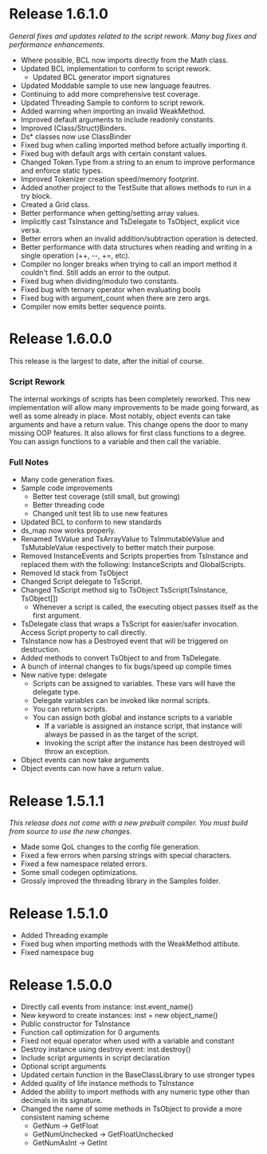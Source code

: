 # Release 1.6.1.0
_General fixes and updates related to the script rework. Many bug fixes and performance enhancements._

* Where possible, BCL now imports directly from the Math class.
* Updated BCL implementation to conform to script rework.
   * Updated BCL generator import signatures
* Updated Moddable sample to use new language feautres.
* Continuing to add more comprehensive test coverage.
* Updated Threading Sample to conform to script rework.
* Added warning when importing an invalid WeakMethod.
* Improved default arguments to include readonly constants.
* Improved (Class/Struct)Binders.
* Ds* classes now use ClassBinder
* Fixed bug when calling imported method before actually importing it.
* Fixed bug with default args with certain constant values.
* Changed Token.Type from a string to an enum to improve performance and enforce static types.
* Improved Tokenizer creation speed/memory footprint.
* Added another project to the TestSuite that allows methods to run in a try block.
* Created a Grid<T> class.
* Better performance when getting/setting array values.
* Implicitly cast TsInstance and TsDelegate to TsObject, explicit vice versa.
* Better errors when an invalid addition/subtraction operation is detected.
* Better performance with data structures when reading and writing in a single operation (++, --, +=, etc).
* Compiler no longer breaks when trying to call an import method it couldn't find. Still adds an error to the output.
* Fixed bug when dividing/modulo two constants.
* Fixed bug with ternary operator when evaluating bools
* Fixed bug with argument_count when there are zero args.
* Compiler now emits better sequence points.

# Release 1.6.0.0
This release is the largest to date, after the initial of course.
### Script Rework
The internal workings of scripts has been completely reworked. This new implementation will allow many improvements to be made going forward, as well as some already in place. Most notably, object events can take arguments and have a return value. This change opens the door to many missing OOP features. It also allows for first class functions to a degree. You can assign functions to a variable and then call the variable.

### Full Notes
* Many code generation fixes.
* Sample code improvements
    * Better test coverage (still small, but growing)
    * Better threading code
    * Changed unit test lib to use new features
* Updated BCL to conform to new standards
* ds_map now works properly.
* Renamed TsValue and TsArrayValue to TsImmutableValue and TsMutableValue respectively to better match their purpose.
* Removed InstanceEvents and Scripts properties from TsInstance and replaced them with the following: InstanceScripts and GlobalScripts.
* Removed Id stack from TsObject
* Changed Script delegate to TsScript.
* Changed TsScript method sig to TsObject TsScript(TsInstance, TsObject[])
    * Whenever a script is called, the executing object passes itself as the first argument.
* TsDelegate class that wraps a TsScript for easier/safer invocation. Access Script property to call directly.
* TsInstance now has a Destroyed event that will be triggered on destruction.
* Added methods to convert TsObject to and from TsDelegate.
* A bunch of internal changes to fix bugs/speed up compile times
* New native type: delegate
    * Scripts can be assigned to variables. These vars will have the delegate type.
    * Delegate variables can be invoked like normal scripts.
    * You can return scripts.
    * You can assign both global and instance scripts to a variable
        * If a variable is assigned an instance script, that instance will always be passed in as the target of the script.
        * Invoking the script after the instance has been destroyed will throw an exception.
* Object events can now take arguments
* Object events can now have a return value.

# Release 1.5.1.1
_This release does not come with a new prebuilt compiler. You must build from source to use the new changes._
* Made some QoL changes to the config file generation.
* Fixed a few errors when parsing strings with special characters.
* Fixed a few namespace related errors.
* Some small codegen optimizations.
* Grossly improved the threading library in the Samples folder.

# Release 1.5.1.0
* Added Threading example
* Fixed bug when importing methods with the WeakMethod attibute.
* Fixed namespace bug

# Release 1.5.0.0
* Directly call events from instance: inst.event_name()
* New keyword to create instances: inst = new object_name()
* Public constructor for TsInstance
* Function call optimization for 0 arguments
* Fixed not equal operator when used with a variable and constant
* Destroy instance using destroy event: inst.destroy()
* Include script arguments in script declaration
* Optional script arguments
* Updated certain function in the BaseClassLibrary to use stronger types
* Added quality of life instance methods to TsInstance
* Added the ability to import methods with any numeric type other than decimals in its signature.
* Changed the name of some methods in TsObject to provide a more consistent naming scheme
    * GetNum -> GetFloat
    * GetNumUnchecked -> GetFloatUnchecked
    * GetNumAsInt -> GetInt
